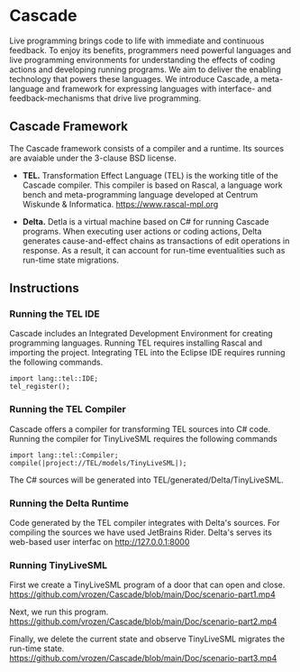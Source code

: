 # Cascade
Live programming brings code to life with immediate and continuous feedback. To enjoy its benefits, programmers need powerful languages and live programming environments for understanding the effects of coding actions and developing running programs. We aim to deliver the enabling technology that powers these languages. We introduce Cascade, a meta-language and framework for expressing languages with interface- and feedback-mechanisms that drive live programming.

## Cascade Framework
The Cascade framework consists of a compiler and a runtime.
Its sources are avaiable under the 3-clause BSD license.

* **TEL.** Transformation Effect Language (TEL) is the working title of the Cascade compiler.
This compiler is based on Rascal, a language work bench and meta-programming language developed at Centrum Wiskunde & Informatica.
https://www.rascal-mpl.org

* **Delta.** Detla is a virtual machine based on C# for running Cascade programs.
When executing user actions or coding actions, Delta generates cause-and-effect chains as transactions of edit operations in response.
As a result, it can account for run-time eventualities such as run-time state migrations.

## Instructions

### Running the TEL IDE
Cascade includes an Integrated Development Environment for creating programming languages.
Running TEL requires installing Rascal and importing the project.
Integrating TEL into the Eclipse IDE requires running the following commands.
```
import lang::tel::IDE;
tel_register();
```

### Running the TEL Compiler
Cascade offers a compiler for transforming TEL sources into C# code.
Running the compiler for TinyLiveSML requires the following commands
```
import lang::tel::Compiler;
compile(|project://TEL/models/TinyLiveSML|);
```
The C# sources will be generated into TEL/generated/Delta/TinyLiveSML.

### Running the Delta Runtime
Code generated by the TEL compiler integrates with Delta's sources.
For compiling the sources we have used JetBrains Rider.
Delta's serves its web-based user interfac on http://127.0.0.1:8000

### Running TinyLiveSML
First we create a TinyLiveSML program of a door that can open and close.
https://github.com/vrozen/Cascade/blob/main/Doc/scenario-part1.mp4

Next, we run this program.
https://github.com/vrozen/Cascade/blob/main/Doc/scenario-part2.mp4

Finally, we delete the current state and observe TinyLiveSML migrates the run-time state.
https://github.com/vrozen/Cascade/blob/main/Doc/scenario-part3.mp4
